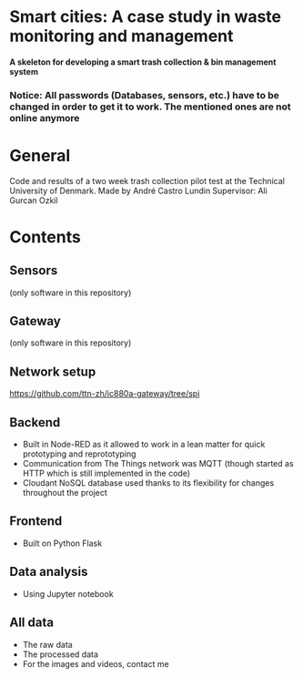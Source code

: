 # Smart cities: A case study in waste monitoring and management
#### A skeleton for developing a smart trash collection &amp; bin management system

### Notice: All passwords (Databases, sensors, etc.) have to be changed in order to get it to work. The mentioned ones are not online anymore

# General

Code and results of a two week trash collection pilot test at the Technical University of Denmark. Made by André Castro Lundin
Supervisor: Ali Gurcan Ozkil

# Contents

## Sensors
(only software in this repository)

## Gateway
(only software in this repository)

## Network setup
https://github.com/ttn-zh/ic880a-gateway/tree/spi 

## Backend

* Built in Node-RED as it allowed to work in a lean matter for quick prototyping and reprototyping
* Communication from The Things network was MQTT (though started as HTTP which is still implemented in the code)
* Cloudant NoSQL database used thanks to its flexibility for changes throughout the project

## Frontend
* Built on Python Flask

## Data analysis
* Using Jupyter notebook

## All data
* The raw data
* The processed data
* For the images and videos, contact me
